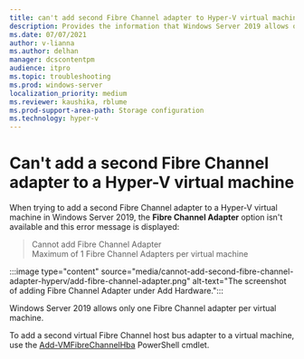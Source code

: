 ```yaml
---
title: can't add second Fibre Channel adapter to Hyper-V virtual machine
description: Provides the information that Windows Server 2019 allows only one Fibre Channel adapter per virtual machine.
ms.date: 07/07/2021
author: v-lianna
ms.author: delhan 
manager: dcscontentpm
audience: itpro
ms.topic: troubleshooting
ms.prod: windows-server
localization_priority: medium
ms.reviewer: kaushika, rblume
ms.prod-support-area-path: Storage configuration
ms.technology: hyper-v
---
```

# Can't add a second Fibre Channel adapter to a Hyper-V virtual machine

When trying to add a second Fibre Channel adapter to a Hyper-V virtual machine in Windows Server 2019, the **Fibre Channel Adapter** option isn't available and this error message is displayed:

> Cannot add Fibre Channel Adapter  
Maximum of 1 Fibre Channel Adapters per virtual machine

:::image type="content" source="media/cannot-add-second-fibre-channel-adapter-hyperv/add-fibre-channel-adapter.png" alt-text="The screenshot of adding Fibre Channel Adapter under Add Hardware.":::

Windows Server 2019 allows only one Fibre Channel adapter per virtual machine.

To add a second virtual Fibre Channel host bus adapter to a virtual machine, use the [Add-VMFibreChannelHba](/powershell/module/hyper-v/add-vmfibrechannelhba) PowerShell cmdlet.
